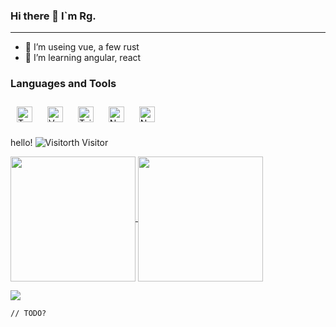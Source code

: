 ### Hi there 👋 I`m Rg.

<hr/>

- 🌱 I’m useing vue, a few rust
- 🔭 I’m learning angular, react

### Languages and Tools

<a href="https://www.typescriptlang.org/" target="_blank"><img style="margin: 10px" src="https://profilinator.rishav.dev/skills-assets/typescript-original.svg" alt="TypeScript" height="25" /></a>
<a href="https://vuejs.org/" target="_blank"><img style="margin: 10px" src="https://profilinator.rishav.dev/skills-assets/vuejs-original-wordmark.svg" alt="Vue.js" height="25" /></a>
<a href="https://www.tailwindcss.com/" target="_blank"><img style="margin: 10px" src="https://profilinator.rishav.dev/skills-assets/tailwindcss.svg" alt="Tailwind CSS" height="25" /></a>
<a href="https://nuxtjs.org/" target="_blank"><img style="margin: 10px" src="https://profilinator.rishav.dev/skills-assets/nuxt.png" alt="Nuxt JS" height="25" /></a>
<a href="https://nodejs.org/" target="_blank"><img style="margin: 10px" src="https://profilinator.rishav.dev/skills-assets/nodejs-original-wordmark.svg" alt="Node.js" height="25" /></a>
<!--  <a href="https://www.python.org/" target="_blank"><img style="margin: 10px" src="https://profilinator.rishav.dev/skills-assets/python-original.svg" alt="Python" height="25" /></a>
<a href="https://www.rust-lang.org/" target="_blank"><img style="margin: 10px" src="https://profilinator.rishav.dev/skills-assets/rust-plain.svg" alt="Rust" height="25" /></a>
<a href="https://reactjs.org/" target="_blank"><img style="margin: 10px" src="https://profilinator.rishav.dev/skills-assets/react-original-wordmark.svg" alt="React" height="25" /></a> -->

hello! ![Visitor](https://profile-counter.glitch.me/Gehbt/count.svg)th Visitor

<a align="center" href="https://github.com/Gehbt">
  <img align="center" src="https://github-readme-stats.vercel.app/api?username=Gehbt" height="200" />
  <img align="center" src="https://github-readme-stats.vercel.app/api/top-langs/?username=Gehbt&layout=compact" height="200" />
</a>
<p>

<span>![](https://www.codewars.com/users/Mantissa/badges/micro)</span></p>
<code>// TODO?</code>

